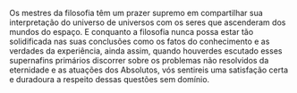 ﻿Os mestres da filosofia têm um prazer supremo em compartilhar sua interpretação do universo de universos com os seres que ascenderam dos mundos do espaço. E conquanto a filosofia nunca possa estar tão solidificada nas suas conclusões como os fatos do conhecimento e as verdades da experiência, ainda assim, quando houverdes escutado esses supernafins primários discorrer sobre os problemas não resolvidos da eternidade e as atuações dos Absolutos, vós sentireis uma satisfação certa e duradoura a respeito dessas questões sem domínio.